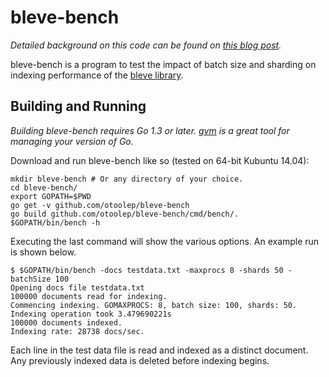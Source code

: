 bleve-bench
======

*Detailed background on this code can be found on [this blog post](http://www.philipotoole.com/increasing-bleve-performance-sharding/).*

bleve-bench is a program to test the impact of batch size and sharding on indexing performance of the [bleve library](https://github.com/blevesearch/bleve).

## Building and Running
*Building bleve-bench requires Go 1.3 or later. [gvm](https://github.com/moovweb/gvm) is a great tool for managing your version of Go.*

Download and run bleve-bench like so (tested on 64-bit Kubuntu 14.04):

    mkdir bleve-bench # Or any directory of your choice.
    cd bleve-bench/
    export GOPATH=$PWD
    go get -v github.com/otoolep/bleve-bench
    go build github.com/otoolep/bleve-bench/cmd/bench/.
    $GOPATH/bin/bench -h

Executing the last command will show the various options. An example run is shown below.

    $ $GOPATH/bin/bench -docs testdata.txt -maxprocs 8 -shards 50 -batchSize 100
    Opening docs file testdata.txt
    100000 documents read for indexing.
    Commencing indexing. GOMAXPROCS: 8, batch size: 100, shards: 50.
    Indexing operation took 3.479690221s
    100000 documents indexed.
    Indexing rate: 28738 docs/sec.
    
Each line in the test data file is read and indexed as a distinct document. Any previously indexed data is deleted before indexing begins.




